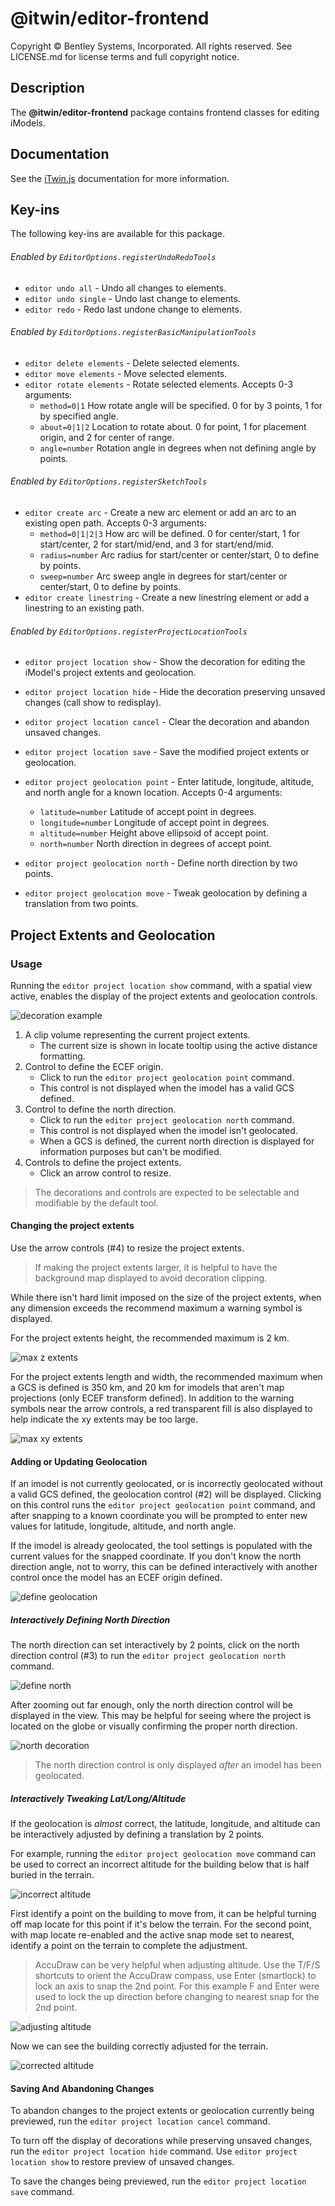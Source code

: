 # @itwin/editor-frontend

Copyright © Bentley Systems, Incorporated. All rights reserved. See LICENSE.md for license terms and full copyright notice.

## Description

The **@itwin/editor-frontend** package contains frontend classes for editing iModels.

## Documentation

See the [iTwin.js](https://www.itwinjs.org) documentation for more information.

## Key-ins

The following key-ins are available for this package.

###### Enabled by `EditorOptions.registerUndoRedoTools`

- `editor undo all` - Undo all changes to elements.
- `editor undo single` - Undo last change to elements.
- `editor redo` - Redo last undone change to elements.

###### Enabled by `EditorOptions.registerBasicManipulationTools`

- `editor delete elements` - Delete selected elements.
- `editor move elements` - Move selected elements.
- `editor rotate elements` - Rotate selected elements. Accepts 0-3 arguments:
  - `method=0|1` How rotate angle will be specified. 0 for by 3 points, 1 for by specified angle.
  - `about=0|1|2` Location to rotate about. 0 for point, 1 for placement origin, and 2 for center of range.
  - `angle=number` Rotation angle in degrees when not defining angle by points.

###### Enabled by `EditorOptions.registerSketchTools`

- `editor create arc` - Create a new arc element or add an arc to an existing open path. Accepts 0-3 arguments:
  - `method=0|1|2|3` How arc will be defined. 0 for center/start, 1 for start/center, 2 for start/mid/end, and 3 for start/end/mid.
  - `radius=number` Arc radius for start/center or center/start, 0 to define by points.
  - `sweep=number` Arc sweep angle in degrees for start/center or center/start, 0 to define by points.
- `editor create linestring` - Create a new linestring element or add a linestring to an existing path.

###### Enabled by `EditorOptions.registerProjectLocationTools`

- `editor project location show` - Show the decoration for editing the iModel's project extents and geolocation.
- `editor project location hide` - Hide the decoration preserving unsaved changes (call show to redisplay).
- `editor project location cancel` - Clear the decoration and abandon unsaved changes.
- `editor project location save` - Save the modified project extents or geolocation.

- `editor project geolocation point` - Enter latitude, longitude, altitude, and north angle for a known location. Accepts 0-4 arguments:
  - `latitude=number` Latitude of accept point in degrees.
  - `longitude=number` Longitude of accept point in degrees.
  - `altitude=number` Height above ellipsoid of accept point.
  - `north=number` North direction in degrees of accept point.
- `editor project geolocation north` - Define north direction by two points.
- `editor project geolocation move` - Tweak geolocation by defining a translation from two points.

## Project Extents and Geolocation

### Usage

Running the `editor project location show` command, with a spatial view active, enables the display of the project extents and geolocation controls.

![decoration example](https://raw.githubusercontent.com/iTwin/itwinjs-core/master/editor/frontend/docs/images/pl_decoration.png "Example of decoration for a geolocated imodel")

1. A clip volume representing the current project extents.
   - The current size is shown in locate tooltip using the active distance formatting.
2. Control to define the ECEF origin.
   - Click to run the `editor project geolocation point` command.
   - This control is not displayed when the imodel has a valid GCS defined.
3. Control to define the north direction.
   - Click to run the `editor project geolocation north` command.
   - This control is not displayed when the imodel isn't geolocated.
   - When a GCS is defined, the current north direction is displayed for information purposes but can't be modified.
4. Controls to define the project extents.
   - Click an arrow control to resize.

> The decorations and controls are expected to be selectable and modifiable by the default tool.

#### Changing the project extents

Use the arrow controls (#4) to resize the project extents.

> If making the project extents larger, it is helpful to have the background map displayed to avoid decoration clipping.

While there isn't hard limit imposed on the size of the project extents, when any dimension exceeds the recommend maximum a warning symbol is displayed.

For the project extents height, the recommended maximum is 2 km.

![max z extents](https://raw.githubusercontent.com/iTwin/itwinjs-core/master/editor/frontend/docs/images/pl_extent_z.png "Example of z extents larger than recommended")

For the project extents length and width, the recommended maximum when a GCS is defined is 350 km, and 20 km for imodels that aren't map projections (only ECEF transform defined). In addition to the warning symbols near the arrow controls, a red transparent fill is also displayed to help indicate the xy extents may be too large.

![max xy extents](https://raw.githubusercontent.com/iTwin/itwinjs-core/master/editor/frontend/docs/images/pl_extent_xy.png "Example of z extents larger than recommended")

#### Adding or Updating Geolocation

If an imodel is not currently geolocated, or is incorrectly geolocated without a valid GCS defined, the geolocation control (#2) will be displayed. Clicking on this control runs the `editor project geolocation point` command, and after snapping to a known coordinate you will be prompted to enter new values for latitude, longitude, altitude, and north angle.

If the imodel is already geolocated, the tool settings is populated with the current values for the snapped coordinate. If you don't know the north direction angle, not to worry, this can be defined interactively with another control once the model has an ECEF origin defined.

![define geolocation](https://raw.githubusercontent.com/iTwin/itwinjs-core/master/editor/frontend/docs/images/pl_geolocate.png "Example of defining ECEF origin")

##### Interactively Defining North Direction

The north direction can set interactively by 2 points, click on the north direction control (#3) to run the `editor project geolocation north` command.

![define north](https://raw.githubusercontent.com/iTwin/itwinjs-core/master/editor/frontend/docs/images/pl_north_1.png "Example of defining north direction by 2 points")

After zooming out far enough, only the north direction control will be displayed in the view. This may be helpful for seeing where the project is located on the globe or visually confirming the proper north direction.

![north decoration](https://raw.githubusercontent.com/iTwin/itwinjs-core/master/editor/frontend/docs/images/pl_north_2.png "Example of north decoration when zoomed out")

> The north direction control is only displayed _after_ an imodel has been geolocated.

##### Interactively Tweaking Lat/Long/Altitude

If the geolocation is _almost_ correct, the latitude, longitude, and altitude can be interactively adjusted by defining a translation by 2 points.

For example, running the `editor project geolocation move` command can be used to correct an incorrect altitude for the building below that is half buried in the terrain.

![incorrect altitude](https://raw.githubusercontent.com/iTwin/itwinjs-core/master/editor/frontend/docs/images/pl_move_1.png "Example of incorrect altitude")

First identify a point on the building to move from, it can be helpful turning off map locate for this point if it's below the terrain. For the second point, with map locate re-enabled and the active snap mode set to nearest, identify a point on the terrain to complete the adjustment.

> AccuDraw can be very helpful when adjusting altitude. Use the T/F/S shortcuts to orient the AccuDraw compass, use Enter (smartlock) to lock an axis to snap the 2nd point. For this example F and Enter were used to lock the up direction before changing to nearest snap for the 2nd point.

![adjusting altitude](https://raw.githubusercontent.com/iTwin/itwinjs-core/master/editor/frontend/docs/images/pl_move_2.png "Example of interactively adjusting altitude")

Now we can see the building correctly adjusted for the terrain.

![corrected altitude](https://raw.githubusercontent.com/iTwin/itwinjs-core/master/editor/frontend/docs/images/pl_move_3.png "Example of corrected altitude")

#### Saving And Abandoning Changes

To abandon changes to the project extents or geolocation currently being previewed, run the `editor project location cancel` command.

To turn off the display of decorations while preserving unsaved changes, run the `editor project location hide` command. Use `editor project location show` to restore preview of unsaved changes.

To save the changes being previewed, run the `editor project location save` command.
